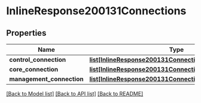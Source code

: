 # InlineResponse200131Connections

## Properties
Name | Type | Description | Notes
------------ | ------------- | ------------- | -------------
**control_connection** | [**list[InlineResponse200131ConnectionsControlConnection]**](InlineResponse200131ConnectionsControlConnection.md) |  | [optional] 
**core_connection** | [**list[InlineResponse200131ConnectionsControlConnection]**](InlineResponse200131ConnectionsControlConnection.md) |  | [optional] 
**management_connection** | [**list[InlineResponse200131ConnectionsControlConnection]**](InlineResponse200131ConnectionsControlConnection.md) |  | [optional] 

[[Back to Model list]](../README.md#documentation-for-models) [[Back to API list]](../README.md#documentation-for-api-endpoints) [[Back to README]](../README.md)

